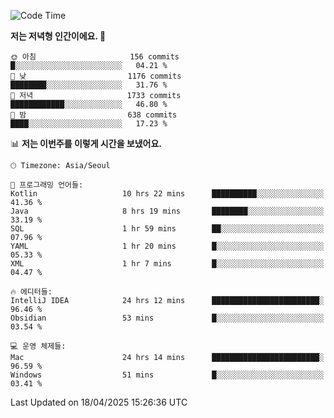   <!--START_SECTION:waka-->
![Code Time](http://img.shields.io/badge/Code%20Time-562%20hrs%2029%20mins-blue)

**저는 저녁형 인간이에요. 🦉** 

```text
🌞 아침                     156 commits         █░░░░░░░░░░░░░░░░░░░░░░░░   04.21 % 
🌆 낮　                     1176 commits        ████████░░░░░░░░░░░░░░░░░   31.76 % 
🌃 저녁                     1733 commits        ████████████░░░░░░░░░░░░░   46.80 % 
🌙 밤　                     638 commits         ████░░░░░░░░░░░░░░░░░░░░░   17.23 % 
```


📊 **저는 이번주를 이렇게 시간을 보냈어요.** 

```text
🕑︎ Timezone: Asia/Seoul

💬 프로그래밍 언어들: 
Kotlin                   10 hrs 22 mins      ██████████░░░░░░░░░░░░░░░   41.36 % 
Java                     8 hrs 19 mins       ████████░░░░░░░░░░░░░░░░░   33.19 % 
SQL                      1 hr 59 mins        ██░░░░░░░░░░░░░░░░░░░░░░░   07.96 % 
YAML                     1 hr 20 mins        █░░░░░░░░░░░░░░░░░░░░░░░░   05.33 % 
XML                      1 hr 7 mins         █░░░░░░░░░░░░░░░░░░░░░░░░   04.47 % 

🔥 에디터들: 
IntelliJ IDEA            24 hrs 12 mins      ████████████████████████░   96.46 % 
Obsidian                 53 mins             █░░░░░░░░░░░░░░░░░░░░░░░░   03.54 % 

💻 운영 체제들: 
Mac                      24 hrs 14 mins      ████████████████████████░   96.59 % 
Windows                  51 mins             █░░░░░░░░░░░░░░░░░░░░░░░░   03.41 % 
```


 Last Updated on 18/04/2025 15:26:36 UTC
<!--END_SECTION:waka-->
